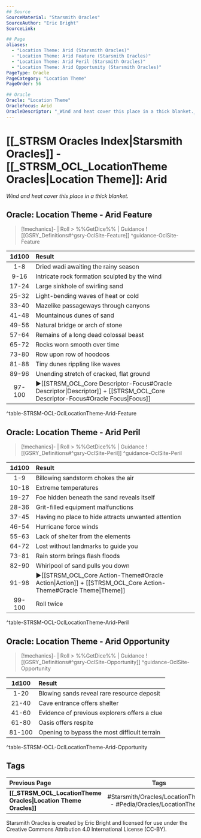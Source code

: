 ```yaml
---
## Source
SourceMaterial: "Starsmith Oracles"
SourceAuthor: "Eric Bright"
SourceLink: 

## Page
aliases:
  - "Location Theme: Arid (Starsmith Oracles)"
  - "Location Theme: Arid Feature (Starsmith Oracles)"
  - "Location Theme: Arid Peril (Starsmith Oracles)"
  - "Location Theme: Arid Opportunity (Starsmith Oracles)"
PageType: Oracle
PageCategory: "Location Theme"
PageOrder: 56

## Oracle
Oracle: "Location Theme"
OracleFocus: Arid
OracleDescriptor: "_Wind and heat cover this place in a thick blanket._"
---
```

# [[_STRSM Oracles Index|Starsmith Oracles]] - [[_STRSM_OCL_LocationTheme Oracles|Location Theme]]: Arid
_Wind and heat cover this place in a thick blanket._

## Oracle: Location Theme - Arid Feature
> [!mechanics]- | Roll > %%GetDice%% | Guidance
> ![[GSRY_Definitions#^gsry-OclSite-Feature]] ^guidance-OclSite-Feature


| 1d100 | Result |
| :---: | :--- |
| 1-8 | Dried wadi awaiting the rainy season |
| 9-16 | Intricate rock formation sculpted by the wind |
| 17-24 | Large sinkhole of swirling sand |
| 25-32 | Light-bending waves of heat or cold |
| 33-40 | Mazelike passageways through canyons |
| 41-48 | Mountainous dunes of sand |
| 49-56 | Natural bridge or arch of stone |
| 57-64 | Remains of a long dead colossal beast |
| 65-72 | Rocks worn smooth over time |
| 73-80 | Row upon row of hoodoos |
| 81-88 | Tiny dunes rippling like waves |
| 89-96 | Unending stretch of cracked, flat ground |
| 97-100 | ▶[[STRSM_OCL_Core Descriptor-Focus#Oracle Descriptor\|Descriptor]] + [[STRSM_OCL_Core Descriptor-Focus#Oracle Focus\|Focus]] |
^table-STRSM-OCL-OclLocationTheme-Arid-Feature

## Oracle: Location Theme - Arid Peril
> [!mechanics]- | Roll > %%GetDice%% | Guidance
> ![[GSRY_Definitions#^gsry-OclSite-Peril]] ^guidance-OclSite-Peril

| 1d100 | Result |
| :---: | :--- |
| 1-9 | Billowing sandstorm chokes the air |
| 10-18 | Extreme temperatures |
| 19-27 | Foe hidden beneath the sand reveals itself |
| 28-36 | Grit-filled equipment malfunctions |
| 37-45 | Having no place to hide attracts unwanted attention |
| 46-54 | Hurricane force winds |
| 55-63 | Lack of shelter from the elements |
| 64-72 | Lost without landmarks to guide you |
| 73-81 | Rain storm brings flash floods |
| 82-90 | Whirlpool of sand pulls you down |
| 91-98 | ▶[[STRSM_OCL_Core Action-Theme#Oracle Action\|Action]] + [[STRSM_OCL_Core Action-Theme#Oracle Theme\|Theme]] |
| 99-100 | Roll twice |
^table-STRSM-OCL-OclLocationTheme-Arid-Peril

## Oracle: Location Theme - Arid Opportunity
> [!mechanics]- | Roll > %%GetDice%% | Guidance
> ![[GSRY_Definitions#^gsry-OclSite-Opportunity]] ^guidance-OclSite-Opportunity

| 1d100 | Result |
| :---: | :--- |
| 1-20 | Blowing sands reveal rare resource deposit |
| 21-40 | Cave entrance offers shelter |
| 41-60 | Evidence of previous explorers offers a clue |
| 61-80 | Oasis offers respite |
| 81-100 | Opening to bypass the most difficult terrain | 
^table-STRSM-OCL-OclLocationTheme-Arid-Opportunity

## Tags
| Previous Page | Tags | Next Page | 
| :--- | :---: | ---: |
| **[[_STRSM_OCL_LocationTheme Oracles\|Location Theme Oracles]]** | #Starsmith/Oracles/LocationThemes - #Pedia/Oracles/LocationThemes | **[[STRSM_OCL_LocationTheme-Chronal\|Location Theme: Chronal Oracles]]** |

<font size-=2>Starsmith Oracles is created by Eric Bright and licensed for use under the Creative Commons Attribution 4.0 International License (CC-BY).</font>
